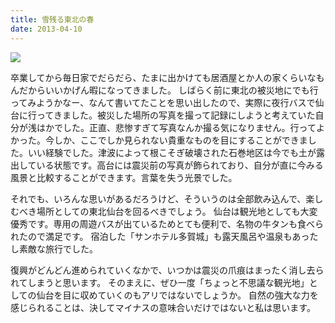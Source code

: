 ```yaml
---
title: 雪残る東北の春
date: 2013-04-10
---
```


![](https://img.xar.sh/12270482766_bce88fcaa1_k.jpg)

卒業してから毎日家でだらだら、たまに出かけても居酒屋とか人の家くらいなもんだからいいかげん暇になってきました。
しばらく前に東北の被災地にでも行ってみようかなー、なんて書いてたことを思い出したので、実際に夜行バスで仙台に行ってきました。被災した場所の写真を撮って記録にしようと考えていた自分が浅はかでした。正直、悲惨すぎて写真なんか撮る気になりません。行ってよかった。今しか、ここでしか見られない貴重なものを目にすることができました。いい経験でした。津波によって根こそぎ破壊された石巻地区は今でも土が露出している状態です。高台には震災前の写真が飾られており、自分が直に今みる風景と比較することができます。言葉を失う光景でした。

それでも、いろんな思いがあるだろうけど、そういうのは全部飲み込んで、楽しむべき場所としての東北仙台を回るべきでしょう。
仙台は観光地としても大変優秀です。専用の周遊バスが出ているためとても便利で、名物の牛タンも食べられたので満足です。
宿泊した「サンホテル多賀城」も露天風呂や温泉もあったし素敵な旅行でした。

復興がどんどん進められていくなかで、いつかは震災の爪痕はまったく消し去られてしまうと思います。
そのまえに、ぜひ一度「ちょっと不思議な観光地」としての仙台を目に収めていくのもアリではないでしょうか。
自然の強大な力を感じられることは、決してマイナスの意味合いだけではないと私は思います。
